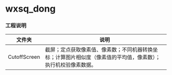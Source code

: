 # wxsq_dong

### 工程说明

文件夹 | 说明
------- | -------
CutoffScreen| 截屏；定点获取像素值、像素数；不同机器转换坐标；计算图片相似度（像素值的平均值，像素数）；执行机校验像素数据。
